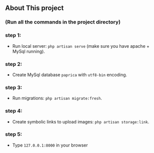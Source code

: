 ## About This project
### (Run all the commands in the project directory)
### step 1:
* Run local server: `php artisan serve`  (make sure you have apache + MySql running).
### step 2:
* Create MySql database `paprica` with `utf8-bin` encoding.
### step 3:
* Run migrations: `php artisan migrate:fresh`.
### step 4:
* Create symbolic links to upload images: `php artisan storage:link`.
### step 5:
* Type `127.0.0.1:8000` in your browser
